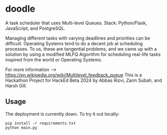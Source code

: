 # doodle
A task scheduler that uses Multi-level Queues. Stack: Python/Flask, JavaScript, and PostgreSQL.

Managing different tasks with varying deadlines and priorities can be difficult. Operating Systems tend to do a decent job at scheduling processes. To us, these are tangential problems, and we came up with a solution by using a modified MLFQ Algorithm for scheduling real-life tasks inspired from the world or Operating Systems.

For more information --> https://en.wikipedia.org/wiki/Multilevel_feedback_queue
This is a Hackathon Project for HackEd Beta 2024 by Abbas Rizvi, Zarin Subah, and Harsh Gill.

## Usage
The deployment is currently down. To try it out locally:

```
pip install -r requirements.txt
python main.py
```

